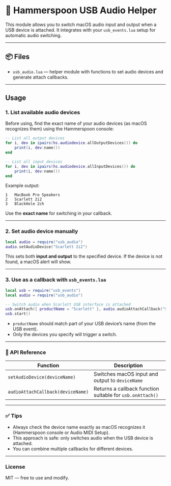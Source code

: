 # 🎵 Hammerspoon USB Audio Helper

This module allows you to switch macOS audio input and output when a USB device is attached. It integrates with your `usb_events.lua` setup for automatic audio switching.

---

## 📦 Files

- `usb_audio.lua` — helper module with functions to set audio devices and generate attach callbacks.

---

## Usage

### 1. List available audio devices

Before using, find the exact name of your audio devices (as macOS recognizes them) using the Hammerspoon console:

```lua
-- List all output devices
for i, dev in ipairs(hs.audiodevice.allOutputDevices()) do
    print(i, dev:name())
end

-- List all input devices
for i, dev in ipairs(hs.audiodevice.allInputDevices()) do
    print(i, dev:name())
end
```

Example output:

```
1   MacBook Pro Speakers
2   Scarlett 2i2
3   BlackHole 2ch
```

Use the **exact name** for switching in your callback.

---

### 2. Set audio device manually

```lua
local audio = require("usb_audio")
audio.setAudioDevice("Scarlett 2i2")
```

This sets both **input and output** to the specified device. If the device is not found, a macOS alert will show.

---

### 3. Use as a callback with `usb_events.lua`

```lua
local usb = require("usb_events")
local audio = require("usb_audio")

-- Switch audio when Scarlett USB interface is attached
usb.onAttach({ productName = "Scarlett" }, audio.audioAttachCallback("Scarlett 2i2"))
usb.start()
```

- `productName` should match part of your USB device’s name (from the USB event).
- Only the devices you specify will trigger a switch.

---

### 🔧 API Reference

| Function | Description |
|----------|-------------|
| `setAudioDevice(deviceName)` | Switches macOS input and output to `deviceName` |
| `audioAttachCallback(deviceName)` | Returns a callback function suitable for `usb.onAttach()` |

---

### ✅ Tips

- Always check the device name exactly as macOS recognizes it (Hammerspoon console or Audio MIDI Setup).  
- This approach is safe: only switches audio when the USB device is attached.  
- You can combine multiple callbacks for different devices.

---

### License

MIT — free to use and modify.

